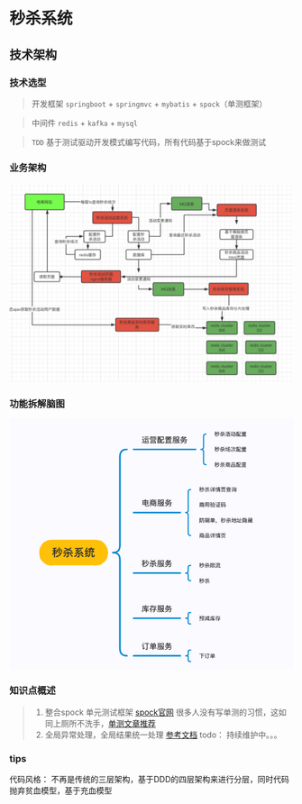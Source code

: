 # 秒杀系统
## 技术架构
### 技术选型

>  开发框架  `springboot` + `springmvc` + `mybatis` + `spock`（单测框架）
 
>  中间件   `redis` + `kafka` + `mysql`

>  `TDD` 基于测试驱动开发模式编写代码，所有代码基于spock来做测试

### 业务架构
![架构图](./docs/image/架构图.png)

### 功能拆解脑图
![架构图](./docs/image/功能拆解.png)

### 知识点概述
> 1. 整合spock 单元测试框架  [spock官网](https://spockframework.org/spock/docs/2.0/index.html)
   很多人没有写单测的习惯，这如同上厕所不洗手，[单测文章推荐](https://tech.meituan.com/2021/08/06/spock-practice-in-meituan.html)
> 2. 全局异常处理，全局结果统一处理 [参考文档](./docs/md/全局异常处理.md)
todo： 持续维护中。。。


### tips
代码风格： 不再是传统的三层架构，基于DDD的四层架构来进行分层，同时代码抛弃贫血模型，基于充血模型



